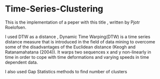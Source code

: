 # Time-Series-Clustering
This is the implementation of a peper with this title , written by Pjotr Roelofsen.

I used DTW as a distance , Dynamic Time Warping(DTW) is a time series distance measure that is introduced in the field of data
mining to overcome some of the disadvantages of the Euclidean distance (Keogh and Ratanamahatana
(2004)). It warps two sequences x and y non-linearly in time in order to cope with time
deformations and varying speeds in time dependent data.

I also used Gap Statistics methods to find number of clusters
